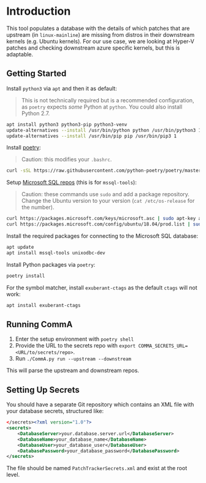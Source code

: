 # Introduction
This tool populates a database with the details of which patches that are
upstream (in `linux-mainline`) are missing from distros in their downstream
kernels (e.g. Ubuntu kernels). For our use case, we are looking at Hyper-V
patches and checking downstream azure specific kernels, but this is adaptable.

## Getting Started

Install `python3` via `apt` and then it as default:

> This is not technically required but is a recommended configuration, as
> `poetry` expects _some_ Python at `python`. You could also install Python 2.7.

```bash
apt install python3 python3-pip python3-venv
update-alternatives --install /usr/bin/python python /usr/bin/python3 1
update-alternatives --install /usr/bin/pip pip /usr/bin/pip3 1
```

Install [poetry](https://python-poetry.org/docs/):

> Caution: this modifies your `.bashrc`.

```sh
curl -sSL https://raw.githubusercontent.com/python-poetry/poetry/master/get-poetry.py | python
```

Setup [Microsoft SQL
repos](https://docs.microsoft.com/en-us/sql/linux/quickstart-install-connect-ubuntu?view=sql-server-ver15#tools)
(this is for `mssql-tools`):

> Caution: these commands use `sudo` and add a package repository. Change the
> Ubuntu version to your version (`cat /etc/os-release` for the number).

```sh
curl https://packages.microsoft.com/keys/microsoft.asc | sudo apt-key add -
curl https://packages.microsoft.com/config/ubuntu/18.04/prod.list | sudo tee /etc/apt/sources.list.d/msprod.list
```

Install the required packages for connecting to the Microsoft SQL database:

```sh
apt update
apt install mssql-tools unixodbc-dev
```

Install Python packages via `poetry`:

```sh
poetry install
```

For the symbol matcher, install `exuberant-ctags` as the default `ctags` will
not work:

```sh
apt install exuberant-ctags
```

## Running CommA

1. Enter the setup environment with `poetry shell`
2. Provide the URL to the secrets repo with `export
   COMMA_SECRETS_URL=<URL/to/secrets/repo>`.
3. Run `./CommA.py run --upstream --downstream`

This will parse the upstream and downstream repos.

## Setting Up Secrets

You should have a separate Git repository which contains an XML file with your
database secrets, structured like:

```xml
</secrets><?xml version="1.0"?>
<secrets>
    <DatabaseServer>your.database.server.url</DatabaseServer>
    <DatabaseName>your_database_name</DatabaseName>
    <DatabaseUser>your_database_user</DatabaseUser>
    <DatabasePassword>your_database_password</DatabasePassword>
</secrets>
```

The file should be named `PatchTrackerSecrets.xml` and exist at the root level.
